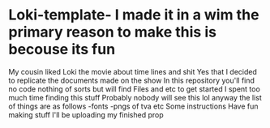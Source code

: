 # Loki-template- I made it in a wim the primary reason to make this is becouse its fun
My cousin liked Loki the movie about time lines and shit 
Yes that I decided to replicate the documents made on the show 
In this repository you'll find no code nothing of sorts but will find 
Files and etc to get started I spent too much time finding this stuff
Probably nobody will see this lol anyway the list of things are as follows
-fonts
-pngs of tva etc 
Some instructions 
Have fun making stuff I'll be uploading my finished prop 
